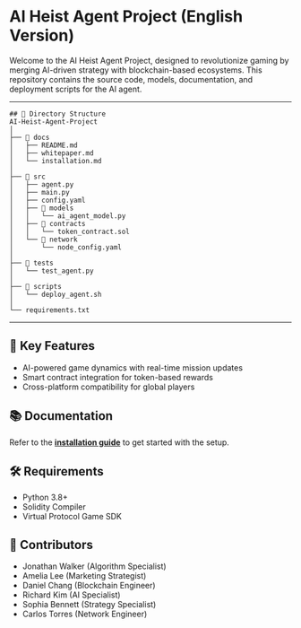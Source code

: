 # AI Heist Agent Project (English Version)

Welcome to the AI Heist Agent Project, designed to revolutionize gaming by merging AI-driven strategy with blockchain-based ecosystems. This repository contains the source code, models, documentation, and deployment scripts for the AI agent.

---
```
## 📁 Directory Structure
AI-Heist-Agent-Project  
│  
├── 📂 docs  
│   ├── README.md  
│   ├── whitepaper.md  
│   └── installation.md  
│  
├── 📂 src  
│   ├── agent.py  
│   ├── main.py  
│   ├── config.yaml  
│   ├── 📂 models  
│   │   └── ai_agent_model.py  
│   ├── 📂 contracts  
│   │   └── token_contract.sol  
│   └── 📂 network  
│       └── node_config.yaml  
│  
├── 📂 tests  
│   └── test_agent.py  
│  
├── 📂 scripts  
│   └── deploy_agent.sh  
│  
└── requirements.txt  
```
---

## 🚀 Key Features
- AI-powered game dynamics with real-time mission updates  
- Smart contract integration for token-based rewards  
- Cross-platform compatibility for global players  

## 📚 Documentation
Refer to the **[installation guide](docs/installation.md)** to get started with the setup.

## 🛠 Requirements
- Python 3.8+  
- Solidity Compiler  
- Virtual Protocol Game SDK  

## 👥 Contributors
- Jonathan Walker (Algorithm Specialist)  
- Amelia Lee (Marketing Strategist)  
- Daniel Chang (Blockchain Engineer)  
- Richard Kim (AI Specialist)  
- Sophia Bennett (Strategy Specialist)  
- Carlos Torres (Network Engineer)
